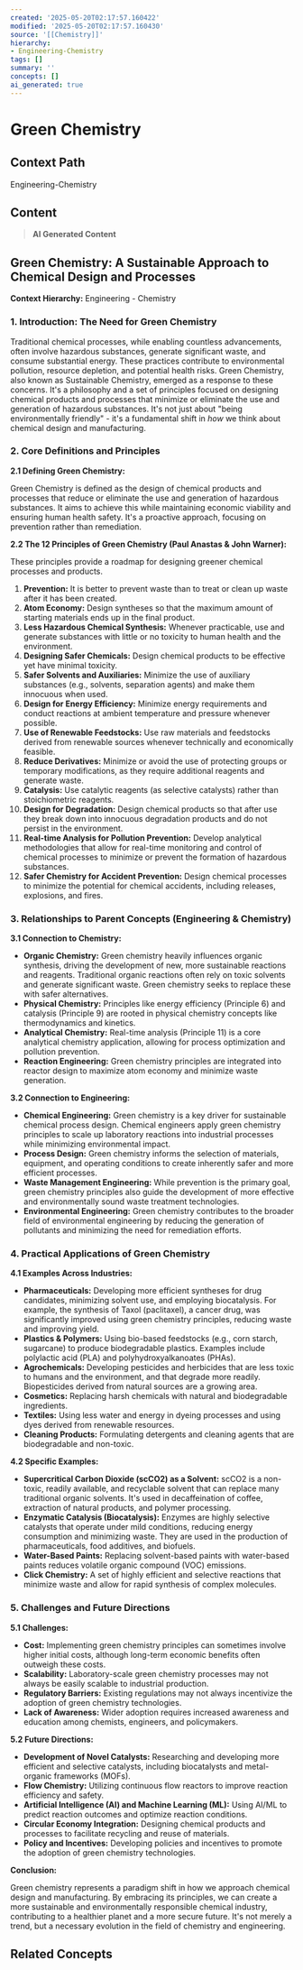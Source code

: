 ```yaml
---
created: '2025-05-20T02:17:57.160422'
modified: '2025-05-20T02:17:57.160430'
source: '[[Chemistry]]'
hierarchy:
- Engineering-Chemistry
tags: []
summary: ''
concepts: []
ai_generated: true
---
```


# Green Chemistry

## Context Path
Engineering-Chemistry

## Content
> **AI Generated Content**
## Green Chemistry: A Sustainable Approach to Chemical Design and Processes

**Context Hierarchy:** Engineering - Chemistry

### 1. Introduction: The Need for Green Chemistry

Traditional chemical processes, while enabling countless advancements, often involve hazardous substances, generate significant waste, and consume substantial energy. These practices contribute to environmental pollution, resource depletion, and potential health risks.  Green Chemistry, also known as Sustainable Chemistry, emerged as a response to these concerns. It's a philosophy and a set of principles focused on designing chemical products and processes that minimize or eliminate the use and generation of hazardous substances. It's not just about "being environmentally friendly" - it's a fundamental shift in *how* we think about chemical design and manufacturing.

### 2. Core Definitions and Principles

**2.1 Defining Green Chemistry:**

Green Chemistry is defined as the design of chemical products and processes that reduce or eliminate the use and generation of hazardous substances. It aims to achieve this while maintaining economic viability and ensuring human health safety.  It's a proactive approach, focusing on prevention rather than remediation.

**2.2 The 12 Principles of Green Chemistry (Paul Anastas & John Warner):**

These principles provide a roadmap for designing greener chemical processes and products.

1. **Prevention:** It is better to prevent waste than to treat or clean up waste after it has been created.
2. **Atom Economy:** Design syntheses so that the maximum amount of starting materials ends up in the final product.
3. **Less Hazardous Chemical Synthesis:** Whenever practicable, use and generate substances with little or no toxicity to human health and the environment.
4. **Designing Safer Chemicals:** Design chemical products to be effective yet have minimal toxicity.
5. **Safer Solvents and Auxiliaries:** Minimize the use of auxiliary substances (e.g., solvents, separation agents) and make them innocuous when used.
6. **Design for Energy Efficiency:** Minimize energy requirements and conduct reactions at ambient temperature and pressure whenever possible.
7. **Use of Renewable Feedstocks:** Use raw materials and feedstocks derived from renewable sources whenever technically and economically feasible.
8. **Reduce Derivatives:** Minimize or avoid the use of protecting groups or temporary modifications, as they require additional reagents and generate waste.
9. **Catalysis:** Use catalytic reagents (as selective catalysts) rather than stoichiometric reagents.
10. **Design for Degradation:** Design chemical products so that after use they break down into innocuous degradation products and do not persist in the environment.
11. **Real-time Analysis for Pollution Prevention:** Develop analytical methodologies that allow for real-time monitoring and control of chemical processes to minimize or prevent the formation of hazardous substances.
12. **Safer Chemistry for Accident Prevention:** Design chemical processes to minimize the potential for chemical accidents, including releases, explosions, and fires.

### 3. Relationships to Parent Concepts (Engineering & Chemistry)

**3.1 Connection to Chemistry:**

* **Organic Chemistry:**  Green chemistry heavily influences organic synthesis, driving the development of new, more sustainable reactions and reagents.  Traditional organic reactions often rely on toxic solvents and generate significant waste. Green chemistry seeks to replace these with safer alternatives.
* **Physical Chemistry:**  Principles like energy efficiency (Principle 6) and catalysis (Principle 9) are rooted in physical chemistry concepts like thermodynamics and kinetics.
* **Analytical Chemistry:** Real-time analysis (Principle 11) is a core analytical chemistry application, allowing for process optimization and pollution prevention.
* **Reaction Engineering:**  Green chemistry principles are integrated into reactor design to maximize atom economy and minimize waste generation.

**3.2 Connection to Engineering:**

* **Chemical Engineering:** Green chemistry is a key driver for sustainable chemical process design. Chemical engineers apply green chemistry principles to scale up laboratory reactions into industrial processes while minimizing environmental impact.
* **Process Design:** Green chemistry informs the selection of materials, equipment, and operating conditions to create inherently safer and more efficient processes.
* **Waste Management Engineering:** While prevention is the primary goal, green chemistry principles also guide the development of more effective and environmentally sound waste treatment technologies.
* **Environmental Engineering:**  Green chemistry contributes to the broader field of environmental engineering by reducing the generation of pollutants and minimizing the need for remediation efforts.



### 4. Practical Applications of Green Chemistry

**4.1 Examples Across Industries:**

* **Pharmaceuticals:**  Developing more efficient syntheses for drug candidates, minimizing solvent use, and employing biocatalysis.  For example, the synthesis of Taxol (paclitaxel), a cancer drug, was significantly improved using green chemistry principles, reducing waste and improving yield.
* **Plastics & Polymers:**  Using bio-based feedstocks (e.g., corn starch, sugarcane) to produce biodegradable plastics.  Examples include polylactic acid (PLA) and polyhydroxyalkanoates (PHAs).
* **Agrochemicals:**  Developing pesticides and herbicides that are less toxic to humans and the environment, and that degrade more readily.  Biopesticides derived from natural sources are a growing area.
* **Cosmetics:**  Replacing harsh chemicals with natural and biodegradable ingredients.
* **Textiles:** Using less water and energy in dyeing processes and using dyes derived from renewable resources.
* **Cleaning Products:** Formulating detergents and cleaning agents that are biodegradable and non-toxic.

**4.2 Specific Examples:**

* **Supercritical Carbon Dioxide (scCO2) as a Solvent:** scCO2 is a non-toxic, readily available, and recyclable solvent that can replace many traditional organic solvents. It's used in decaffeination of coffee, extraction of natural products, and polymer processing.
* **Enzymatic Catalysis (Biocatalysis):** Enzymes are highly selective catalysts that operate under mild conditions, reducing energy consumption and minimizing waste. They are used in the production of pharmaceuticals, food additives, and biofuels.
* **Water-Based Paints:** Replacing solvent-based paints with water-based paints reduces volatile organic compound (VOC) emissions.
* **Click Chemistry:** A set of highly efficient and selective reactions that minimize waste and allow for rapid synthesis of complex molecules.



### 5. Challenges and Future Directions

**5.1 Challenges:**

* **Cost:** Implementing green chemistry principles can sometimes involve higher initial costs, although long-term economic benefits often outweigh these costs.
* **Scalability:**  Laboratory-scale green chemistry processes may not always be easily scalable to industrial production.
* **Regulatory Barriers:**  Existing regulations may not always incentivize the adoption of green chemistry technologies.
* **Lack of Awareness:**  Wider adoption requires increased awareness and education among chemists, engineers, and policymakers.

**5.2 Future Directions:**

* **Development of Novel Catalysts:**  Researching and developing more efficient and selective catalysts, including biocatalysts and metal-organic frameworks (MOFs).
* **Flow Chemistry:** Utilizing continuous flow reactors to improve reaction efficiency and safety.
* **Artificial Intelligence (AI) and Machine Learning (ML):** Using AI/ML to predict reaction outcomes and optimize reaction conditions.
* **Circular Economy Integration:**  Designing chemical products and processes to facilitate recycling and reuse of materials.
* **Policy and Incentives:**  Developing policies and incentives to promote the adoption of green chemistry technologies.



**Conclusion:**

Green chemistry represents a paradigm shift in how we approach chemical design and manufacturing. By embracing its principles, we can create a more sustainable and environmentally responsible chemical industry, contributing to a healthier planet and a more secure future.  It's not merely a trend, but a necessary evolution in the field of chemistry and engineering.

## Related Concepts
